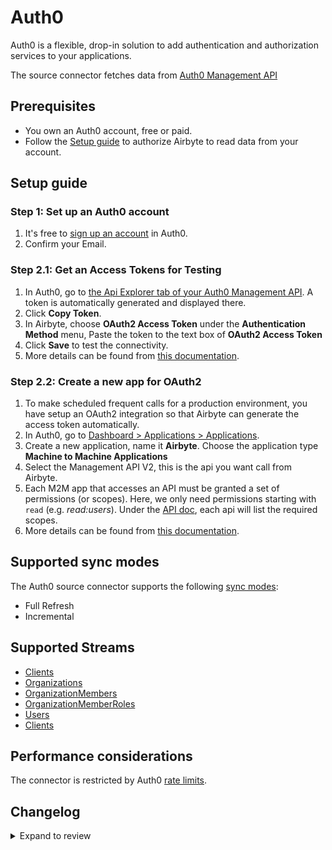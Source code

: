 # Auth0

Auth0 is a flexible, drop-in solution to add authentication and authorization services to your applications.

The source connector fetches data from [Auth0 Management API](https://auth0.com/docs/api/authentication#introduction)

## Prerequisites

- You own an Auth0 account, free or paid.
- Follow the [Setup guide](#setup-guide) to authorize Airbyte to read data from your account.

## Setup guide

### Step 1: Set up an Auth0 account

1. It's free to [sign up an account](https://auth0.com/signup) in Auth0.
2. Confirm your Email.

### Step 2.1: Get an Access Tokens for Testing

1. In Auth0, go to [the Api Explorer tab of your Auth0 Management API](https://manage.auth0.com/#/apis/management/explorer). A token is automatically generated and displayed there.
2. Click **Copy Token**.
3. In Airbyte, choose **OAuth2 Access Token** under the **Authentication Method** menu, Paste the token to the text box of **OAuth2 Access Token**
4. Click **Save** to test the connectivity.
5. More details can be found from [this documentation](https://auth0.com/docs/secure/tokens/access-tokens/get-management-api-access-tokens-for-testing).

### Step 2.2: Create a new app for OAuth2

1. To make scheduled frequent calls for a production environment, you have setup an OAuth2 integration so that Airbyte can generate the access token automatically.
2. In Auth0, go to [Dashboard > Applications > Applications](https://manage.auth0.com/?#/applications).
3. Create a new application, name it **Airbyte**. Choose the application type **Machine to Machine Applications**
4. Select the Management API V2, this is the api you want call from Airbyte.
5. Each M2M app that accesses an API must be granted a set of permissions (or scopes). Here, we only need permissions starting with `read` (e.g. _read:users_). Under the [API doc](https://auth0.com/docs/api/management/v2#!/Users/get_users), each api will list the required scopes.
6. More details can be found from [this documentation](https://auth0.com/docs/secure/tokens/access-tokens/get-management-api-access-tokens-for-production).

## Supported sync modes

The Auth0 source connector supports the following [sync modes](https://docs.airbyte.com/cloud/core-concepts#connection-sync-modes):

- Full Refresh
- Incremental

## Supported Streams

- [Clients](https://auth0.com/docs/api/management/v2#!/Clients/get_clients)
- [Organizations](https://auth0.com/docs/api/management/v2#!/Organizations/get_organizations)
- [OrganizationMembers](https://auth0.com/docs/api/management/v2#!/Organizations/get_members)
- [OrganizationMemberRoles](https://auth0.com/docs/api/management/v2#!/Organizations/get_organization_member_roles)
- [Users](https://auth0.com/docs/api/management/v2#!/Users/get_users)
- [Clients](https://auth0.com/docs/api/management/v2/clients/get-clients)

## Performance considerations

The connector is restricted by Auth0 [rate limits](https://auth0.com/docs/troubleshoot/customer-support/operational-policies/rate-limit-policy/management-api-endpoint-rate-limits).

## Changelog

<details>
  <summary>Expand to review</summary>

| Version | Date       | Pull Request                                             | Subject                                                                 |
| :------ | :--------- | :------------------------------------------------------- | :---------------------------------------------------------------------- |
| 0.6.3 | 2025-05-17 | [48218](https://github.com/airbytehq/airbyte/pull/48218) | Update dependencies |
| 0.6.2 | 2024-10-29 | [47807](https://github.com/airbytehq/airbyte/pull/47807) | Update dependencies |
| 0.6.1 | 2024-10-28 | [47624](https://github.com/airbytehq/airbyte/pull/47624) | Update dependencies |
| 0.6.0 | 2024-08-23 | [44590](https://github.com/airbytehq/airbyte/pull/44590) | Refactor connector to manifest-only format |
| 0.5.16 | 2024-08-17 | [44211](https://github.com/airbytehq/airbyte/pull/44211) | Update dependencies |
| 0.5.15 | 2024-08-12 | [43746](https://github.com/airbytehq/airbyte/pull/43746) | Update dependencies |
| 0.5.14 | 2024-08-10 | [43490](https://github.com/airbytehq/airbyte/pull/43490) | Update dependencies |
| 0.5.13 | 2024-08-03 | [43250](https://github.com/airbytehq/airbyte/pull/43250) | Update dependencies |
| 0.5.12 | 2024-07-27 | [42794](https://github.com/airbytehq/airbyte/pull/42794) | Update dependencies |
| 0.5.11 | 2024-07-20 | [42171](https://github.com/airbytehq/airbyte/pull/42171) | Update dependencies |
| 0.5.10 | 2024-07-13 | [41899](https://github.com/airbytehq/airbyte/pull/41899) | Update dependencies |
| 0.5.9 | 2024-07-10 | [41417](https://github.com/airbytehq/airbyte/pull/41417) | Update dependencies |
| 0.5.8 | 2024-07-09 | [41320](https://github.com/airbytehq/airbyte/pull/41320) | Update dependencies |
| 0.5.7 | 2024-07-06 | [40840](https://github.com/airbytehq/airbyte/pull/40840) | Update dependencies |
| 0.5.6 | 2024-06-25 | [40344](https://github.com/airbytehq/airbyte/pull/40344) | Update dependencies |
| 0.5.5 | 2024-06-21 | [39933](https://github.com/airbytehq/airbyte/pull/39933) | Update dependencies |
| 0.5.4 | 2024-06-06 | [39194](https://github.com/airbytehq/airbyte/pull/39194) | [autopull] Upgrade base image to v1.2.2 |
| 0.5.2 | 2024-05-02 | [37770](https://github.com/airbytehq/airbyte/pull/37770) | Add Selective Authenticator. Migrate to poetry |
| 0.5.1 | 2023-10-20 | [31643](https://github.com/airbytehq/airbyte/pull/31643) | Upgrade base image to airbyte/python-connector-base:1.1.0 |
| 0.5.0 | 2023-10-11 | [30467](https://github.com/airbytehq/airbyte/pull/30467) | Use Python base image |
| 0.4.1 | 2023-08-24 | [29804](https://github.com/airbytehq/airbyte/pull/29804) | Fix low code migration bugs |
| 0.4.0 | 2023-08-03 | [28972](https://github.com/airbytehq/airbyte/pull/28972) | Migrate to Low-Code CDK |
| 0.3.0 | 2023-06-20 | [29001](https://github.com/airbytehq/airbyte/pull/29001) | Add Organizations, OrganizationMembers, OrganizationMemberRoles streams |
| 0.2.0 | 2023-05-23 | [26445](https://github.com/airbytehq/airbyte/pull/26445) | Add Clients stream |
| 0.1.0 | 2022-10-21 | [18338](https://github.com/airbytehq/airbyte/pull/18338) | Add Auth0 and Users stream |

</details>
